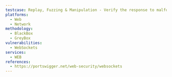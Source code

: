 ```yaml
---
testcase: Replay, Fuzzing & Manipulation - Verify the response to malformed, partial, or large volumes of WebSocket messages to assess if denial-of-service or logic flaws are present. Web (HTTP/HTTPS) service
platforms: 
  - Web
  - Network
methodology: 
  - BlackBox
  - GreyBox
vulnerabilities:
  - WebSockets
services:
  - WEB
references:
  - https://portswigger.net/web-security/websockets
---
```

